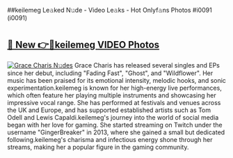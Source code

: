 ##keilemeg Le𝚊ked N𝚞de - Video Le𝚊ks - Hot Onlyf𝚊ns Photos #i0091 (i0091)

# <h2><a href="https://mediaupload.pro?title=keilemeg&ref=9FEB">🔗 New 👉🔴keilemeg VIDEO Photos</a></h2>

[![Grace Charis N𝚞des](https://i.imgur.com/rIISA9y.gif)](https://mediaupload.pro?title=keilemeg&ref=9FEB)
Grace Charis has released several singles and EPs since her debut, including "Fading Fast", "Ghost", and "Wildflower". Her music has been praised for its emotional intensity, melodic hooks, and sonic experimentation.keilemeg is known for her high-energy live performances, which often feature her playing multiple instruments and showcasing her impressive vocal range. She has performed at festivals and venues across the UK and Europe, and has supported established artists such as Tom Odell and Lewis Capaldi.keilemeg's journey into the world of social media began with her love for gaming. She started streaming on Twitch under the username "GingerBreaker" in 2013, where she gained a small but dedicated following.keilemeg's charisma and infectious energy shone through her streams, making her a popular figure in the gaming community.
